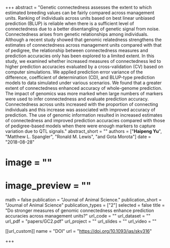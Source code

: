 +++ 
abstract = "Genetic connectedness assesses the extent to which estimated breeding values can be fairly compared across management units. Ranking of individuals across units based on best linear unbiased prediction (BLUP) is reliable when there is a sufficient level of connectedness due to a better disentangling of genetic signal from noise. Connectedness arises from genetic relationships among individuals. Although a recent study showed that genomic relatedness strengthens the estimates of connectedness across management units compared with that of pedigree, the relationship between connectedness measures and prediction accuracies only has been explored to a limited extent. In this study, we examined whether increased measures of connectedness led to higher prediction accuracies evaluated by a cross-validation (CV) based on computer simulations. We applied prediction error variance of the difference, coefficient of determination (CD), and BLUP-type prediction models to data simulated under various scenarios. We found that a greater extent of connectedness enhanced accuracy of whole-genome prediction. The impact of genomics was more marked when large numbers of markers were used to infer connectedness and evaluate prediction accuracy. Connectedness across units increased with the proportion of connecting individuals and this increase was associated with improved accuracy of prediction. The use of genomic information resulted in increased estimates of connectedness and improved prediction accuracies compared with those of pedigree-based models when there were enough markers to capture variation due to QTL signals."
abstract_short = ""
authors = ["__Haipeng Yu__", "Matthew L. Spangler", "Ronald M. Lewis", "and Gota Morota"]
date = "2018-08-28"
# image = ""
# image_preview = ""
math = false
publication = "Journal of Animal Science."
publication_short = "Journal of Animal Science"
publication_types = ["2"]
selected = false
title = "Do stronger measures of genomic connectedness enhance prediction accuracies across management units?"
url_code = ""
url_dataset = ""
url_pdf = "papers/GC2.pdf"
url_project = ""
url_slides = ""
url_video = ""

[[url_custom]]
name = "DOI"
url = "https://doi.org/10.1093/jas/sky316"

+++
